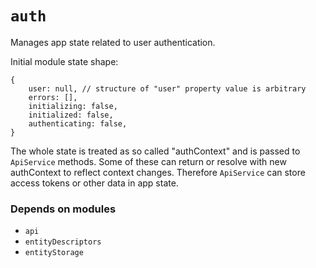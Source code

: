 # `auth`

Manages app state related to user authentication.

Initial module state shape:

    {
        user: null, // structure of "user" property value is arbitrary
        errors: [],
        initializing: false,
        initialized: false,
        authenticating: false,
    }

The whole state is treated as so called "authContext" and is passed to `ApiService` methods. 
Some of these can return or resolve with new authContext to reflect context changes. 
Therefore `ApiService` can store access tokens or other data in app state.

### Depends on modules

- `api`
- `entityDescriptors`
- `entityStorage`
